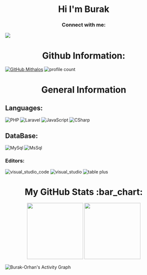 <h1 align="center">Hi I'm Burak</h1> 

<h3 align="center">Connect with me:</h3>


<a href="mailto:burakorhan.iletisim@outlook.com"><img src="https://img.shields.io/badge/gmail-%23DD0031.svg?&style=for-the-badge&logo=gmail&logoColor=white"/></a>
<!--<a herf="https://www.youtube.com/channel/UCJ5kenVv3TZM9L3HkRJ71cg" target="_blank"> <img src="https://img.shields.io/badge/YOUTUBE%20-FF0000.svg?&style=for-the-badge&logo=youtube&logoColor=white"></a> &nbsp;
-->

<h1 align="center">Github Information:</h3>

[![GitHub Mithalos](https://img.shields.io/github/followers/Burak-Orhan?label=follow&style=social)](https://github.com/Mithalos) 
![profile count](https://komarev.com/ghpvc/?username=Burak-Orhan&color=green)&nbsp;

<h1 align="center"> General Information </h1>
<h2 align="left"> Languages: </h2>

<!---
![Html](https://img.shields.io/badge/Html-f54e00?style=for-the-badge&logo=html5&logoColor=white)
![Css](https://img.shields.io/badge/Css-006bc0?style=for-the-badge&logo=css3&logoColor=white) 
-->
![PHP](https://img.shields.io/badge/Php-777cb4?style=for-the-badge&logo=php&logoColor=white)
![Laravel](https://img.shields.io/badge/laravel-FF2C20?style=for-the-badge&logo=laravel&logoColor=white)
![JavaScript](https://img.shields.io/badge/JavaScript-ffbf00?style=for-the-badge&logo=javascript&logoColor=black)
![CSharp](https://img.shields.io/badge/C%23-67217a?style=for-the-badge&logo=csharp&logoColor=white)

<h2 align="left"> DataBase: </h2>

![MySql](https://img.shields.io/badge/MySql-005C84?style=for-the-badge&logo=mysql&logoColor=white)
![MsSql](https://img.shields.io/badge/MsSql-005C84?style=for-the-badge&logo=&logoColor=white)

<!---
<h2 align="left"> Backend as a Service (BaaS) / Framework: </h2>

![.NET](https://img.shields.io/badge/.NET-512BD4?style=for-the-badge&logo=.NET&logoColor=white)

<h2 align="left"> Other: </h2>

![Arduino](https://img.shields.io/badge/arduino-09b9a5?style=for-the-badge&logo=arduino&logoColor=white)
![Unity](https://img.shields.io/badge/unity-060700?style=for-the-badge&logo=unity&logoColor=white)
![Unreal Engine 4](https://img.shields.io/badge/unreal_engine_4-ffffff?style=for-the-badge&logo=unrealengine&logoColor=black)
-->
<h3 align="left"> Editors: </h3>

![visual_studio_code](https://img.shields.io/badge/visual_studio_code-1cc4ff?style=for-the-badge&logo=visualstudiocode&logoColor=white)
![visual_studio](https://img.shields.io/badge/visual_studio-9f49ff?style=for-the-badge&logo=visualstudio&logoColor=white)
![table plus](https://img.shields.io/badge/sublime_text-ff9800?style=for-the-badge&logo=tableplus&logoColor=white)



 <h1 align="center">My GitHub Stats :bar_chart:</h1>
<p align="center">
  <img src="https://github-readme-stats.vercel.app/api?username=Burak-Orhan&show_icons=true&locale=en&theme=radical" height="180">
  <img src="https://github-readme-stats.vercel.app/api/top-langs?username=Burak-Orhan&show_icons=true&locale=en&layout=compact&theme=radical" height="180"> </p>
  <img alt="Burak-Orhan's Activity Graph" src="https://activity-graph.herokuapp.com/graph?username=Burak-Orhan&bg_color=0D1117&color=ffffff&line=ffd700&point=ffffff&hide_border=true">
